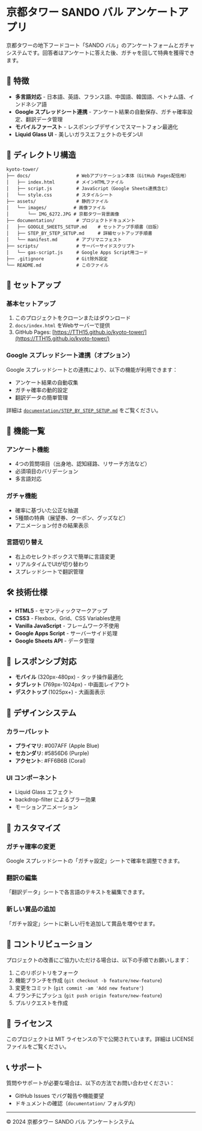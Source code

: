 # 京都タワー SANDO バル アンケートアプリ

京都タワーの地下フードコート「SANDO バル」のアンケートフォームとガチャシステムです。回答者はアンケートに答えた後、ガチャを回して特典を獲得できます。

## 🌟 特徴

- **多言語対応** - 日本語、英語、フランス語、中国語、韓国語、ベトナム語、インドネシア語
- **Google スプレッドシート連携** - アンケート結果の自動保存、ガチャ確率設定、翻訳データ管理
- **モバイルファースト** - レスポンシブデザインでスマートフォン最適化
- **Liquid Glass UI** - 美しいガラスエフェクトのモダンUI

## 📁 ディレクトリ構造

```
kyoto-tower/
├── docs/                 # Webアプリケーション本体（GitHub Pages配信用）
│   ├── index.html        # メインHTMLファイル
│   ├── script.js         # JavaScript（Google Sheets連携含む）
│   └── style.css         # スタイルシート
├── assets/               # 静的ファイル
│   └── images/          # 画像ファイル
│       └── IMG_6272.JPG # 京都タワー背景画像
├── documentation/        # プロジェクトドキュメント
│   ├── GOOGLE_SHEETS_SETUP.md    # セットアップ手順書（旧版）
│   ├── STEP_BY_STEP_SETUP.md     # 詳細セットアップ手順書
│   └── manifest.md       # アプリマニフェスト
├── scripts/              # サーバーサイドスクリプト
│   └── gas-script.js     # Google Apps Script用コード
├── .gitignore            # Git除外設定
└── README.md             # このファイル
```

## 🚀 セットアップ

### 基本セットアップ
1. このプロジェクトをクローンまたはダウンロード
2. `docs/index.html` をWebサーバーで提供
3. GitHub Pages: [https://TTH15.github.io/kyoto-tower/](https://TTH15.github.io/kyoto-tower/)

### Google スプレッドシート連携（オプション）
Google スプレッドシートとの連携により、以下の機能が利用できます：
- アンケート結果の自動収集
- ガチャ確率の動的設定
- 翻訳データの簡単管理

詳細は [`documentation/STEP_BY_STEP_SETUP.md`](documentation/STEP_BY_STEP_SETUP.md) をご覧ください。

## 🎯 機能一覧

### アンケート機能
- 4つの質問項目（出身地、認知経路、リサーチ方法など）
- 必須項目のバリデーション
- 多言語対応

### ガチャ機能
- 確率に基づいた公正な抽選
- 5種類の特典（展望券、クーポン、グッズなど）
- アニメーション付きの結果表示

### 言語切り替え
- 右上のセレクトボックスで簡単に言語変更
- リアルタイムでUIが切り替わり
- スプレッドシートで翻訳管理

## 🛠️ 技術仕様

- **HTML5** - セマンティックマークアップ
- **CSS3** - Flexbox、Grid、CSS Variables使用
- **Vanilla JavaScript** - フレームワーク不使用
- **Google Apps Script** - サーバーサイド処理
- **Google Sheets API** - データ管理

## 📱 レスポンシブ対応

- **モバイル** (320px-480px) - タッチ操作最適化
- **タブレット** (769px-1024px) - 中画面レイアウト
- **デスクトップ** (1025px+) - 大画面表示

## 🎨 デザインシステム

### カラーパレット
- **プライマリ**: #007AFF (Apple Blue)
- **セカンダリ**: #5856D6 (Purple)
- **アクセント**: #FF6B6B (Coral)

### UI コンポーネント
- Liquid Glass エフェクト
- backdrop-filter によるブラー効果
- モーションアニメーション

## 🔧 カスタマイズ

### ガチャ確率の変更
Google スプレッドシートの「ガチャ設定」シートで確率を調整できます。

### 翻訳の編集
「翻訳データ」シートで各言語のテキストを編集できます。

### 新しい賞品の追加
「ガチャ設定」シートに新しい行を追加して賞品を増やせます。

## 🤝 コントリビューション

プロジェクトの改善にご協力いただける場合は、以下の手順でお願いします：

1. このリポジトリをフォーク
2. 機能ブランチを作成 (`git checkout -b feature/new-feature`)
3. 変更をコミット (`git commit -am 'Add new feature'`)
4. ブランチにプッシュ (`git push origin feature/new-feature`)
5. プルリクエストを作成

## 📄 ライセンス

このプロジェクトは MIT ライセンスの下で公開されています。詳細は LICENSE ファイルをご覧ください。

## 📞 サポート

質問やサポートが必要な場合は、以下の方法でお問い合わせください：

- GitHub Issues でバグ報告や機能要望
- ドキュメントの確認（`documentation/` フォルダ内）

---

© 2024 京都タワー SANDO バル アンケートシステム